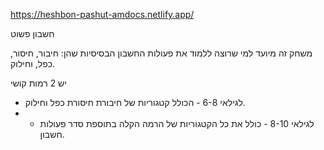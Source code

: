 https://heshbon-pashut-amdocs.netlify.app/

חשבון פשוט

משחק זה מיועד למי שרוצה ללמוד את פעולות החשבון הבסיסיות שהן: חיבור, חיסור, כפל, וחילוק.

יש 2 רמות קושי 
- לגילאי 6-8 - הכולל קטגוריות של חיבורת חיסורת כפל וחילוק.
- - לגילאי 8-10 - כולל את כל הקטגוריות של הרמה הקלה בתוספת סדר פעולות חשבון.

